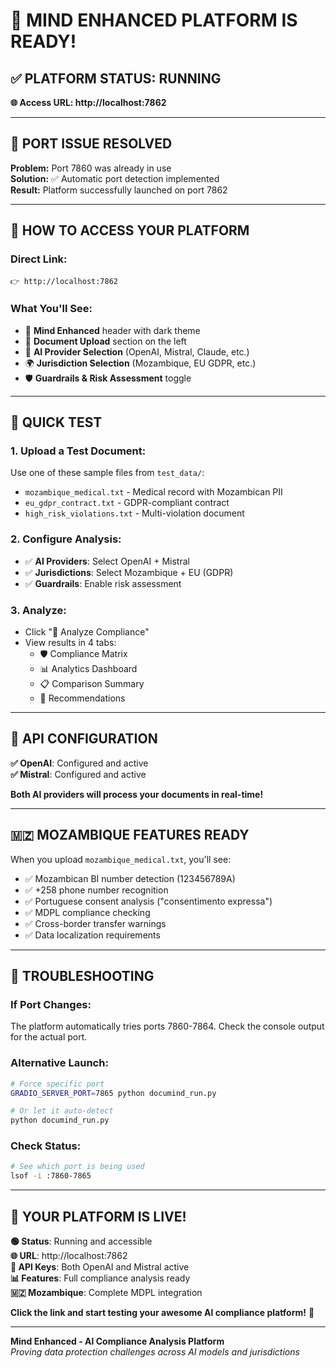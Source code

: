 # 🎉 MIND ENHANCED PLATFORM IS READY!

## ✅ **PLATFORM STATUS: RUNNING**

**🌐 Access URL: http://localhost:7862**

---

## 🔧 **PORT ISSUE RESOLVED**

**Problem:** Port 7860 was already in use  
**Solution:** ✅ Automatic port detection implemented  
**Result:** Platform successfully launched on port 7862

---

## 🚀 **HOW TO ACCESS YOUR PLATFORM**

### **Direct Link:**
```
👉 http://localhost:7862
```

### **What You'll See:**
- 🧠 **Mind Enhanced** header with dark theme
- 📄 **Document Upload** section on the left
- 🤖 **AI Provider Selection** (OpenAI, Mistral, Claude, etc.)
- 🌍 **Jurisdiction Selection** (Mozambique, EU GDPR, etc.)
- 🛡️ **Guardrails & Risk Assessment** toggle

---

## 🧪 **QUICK TEST**

### **1. Upload a Test Document:**
Use one of these sample files from `test_data/`:
- `mozambique_medical.txt` - Medical record with Mozambican PII
- `eu_gdpr_contract.txt` - GDPR-compliant contract
- `high_risk_violations.txt` - Multi-violation document

### **2. Configure Analysis:**
- ✅ **AI Providers**: Select OpenAI + Mistral
- ✅ **Jurisdictions**: Select Mozambique + EU (GDPR)
- ✅ **Guardrails**: Enable risk assessment

### **3. Analyze:**
- Click "🚀 Analyze Compliance"
- View results in 4 tabs:
  - 🛡️ Compliance Matrix
  - 📊 Analytics Dashboard
  - 📋 Comparison Summary
  - 🎯 Recommendations

---

## 🔑 **API CONFIGURATION**

**✅ OpenAI**: Configured and active  
**✅ Mistral**: Configured and active  

**Both AI providers will process your documents in real-time!**

---

## 🇲🇿 **MOZAMBIQUE FEATURES READY**

When you upload `mozambique_medical.txt`, you'll see:
- ✅ Mozambican BI number detection (123456789A)
- ✅ +258 phone number recognition
- ✅ Portuguese consent analysis ("consentimento expressa")
- ✅ MDPL compliance checking
- ✅ Cross-border transfer warnings
- ✅ Data localization requirements

---

## 📱 **TROUBLESHOOTING**

### **If Port Changes:**
The platform automatically tries ports 7860-7864. Check the console output for the actual port.

### **Alternative Launch:**
```bash
# Force specific port
GRADIO_SERVER_PORT=7865 python documind_run.py

# Or let it auto-detect
python documind_run.py
```

### **Check Status:**
```bash
# See which port is being used
lsof -i :7860-7865
```

---

## 🎯 **YOUR PLATFORM IS LIVE!**

**🟢 Status**: Running and accessible  
**🌐 URL**: http://localhost:7862  
**🔑 API Keys**: Both OpenAI and Mistral active  
**📊 Features**: Full compliance analysis ready  
**🇲🇿 Mozambique**: Complete MDPL integration  

**Click the link and start testing your awesome AI compliance platform!** 🚀

---

**Mind Enhanced - AI Compliance Analysis Platform**  
*Proving data protection challenges across AI models and jurisdictions*